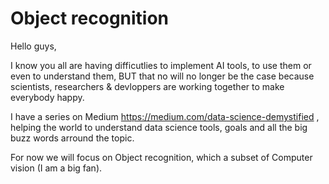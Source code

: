 # Object recognition 

Hello guys, 

I know you all are having difficutlies to implement AI tools, to use them or even  to understand them, BUT that no will
no longer be the case because scientists, researchers & devloppers are working together to make everybody happy.

I have a series on Medium https://medium.com/data-science-demystified , helping the world to understand data science tools, goals and all the big buzz words arround the topic.

For now we will focus on Object recognition, which a subset of Computer vision (I am a big fan).
